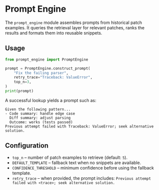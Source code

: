 # Prompt Engine

The `prompt_engine` module assembles prompts from historical patch examples.
It queries the retrieval layer for relevant patches, ranks the results and
formats them into reusable snippets.

## Usage

```python
from prompt_engine import PromptEngine

prompt = PromptEngine.construct_prompt(
    "Fix the failing parser",
    retry_trace="Traceback: ValueError",
    top_n=3,
)
print(prompt)
```

A successful lookup yields a prompt such as:

```
Given the following pattern...
- Code summary: handle edge case
  Diff summary: adjust parsing
  Outcome: works (tests passed)
Previous attempt failed with Traceback: ValueError; seek alternative solution.
```

## Configuration

* `top_n` – number of patch examples to retrieve (default: `5`).
* `DEFAULT_TEMPLATE` – fallback text when no snippets are available.
* `CONFIDENCE_THRESHOLD` – minimum confidence before using the fallback
  template.
* `retry_trace` – when provided, the prompt includes:
  `Previous attempt failed with <trace>; seek alternative solution.`
